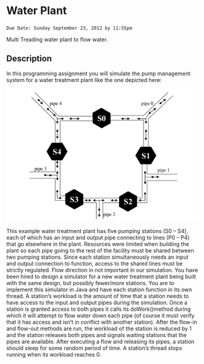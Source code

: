 Water Plant
===========

`Due Date: Sunday September 23, 2012 by 11:55pm`

Multi Treading water plant to flow water.

Description
-----------
In this programming assignment you will simulate the pump management system for 
a water treatment plant like the one depicted here:

![Station](/station.png)

This example water treatment plant has five pumping stations (S0 – S4), each of which has an input 
and output pipe connecting to lines (P0 – P4) that go elsewhere in the plant.  Resources were limited 
when building the plant so each pipe going to the rest of the facility must be shared between two 
pumping  stations.  Since each station simultaneously needs an input and output connection to 
function, access to the shared lines must be strictly regulated.  Flow direction in not important in our 
simulation.
You have been hired to design a simulator for a new water treatment plant being built with the same 
design, but possibly fewer/more stations.  You are to implement this simulator in Java and have 
each station function in its own thread.  A station’s workload is the amount of time that a station 
needs to have access to the input and output pipes during the simulation.  Once a station is granted
access to both pipes it calls its doWork()method during which it will attempt to flow water down 
each pipe (of course it must verify that it has access and isn’t in conflict with another station).  After 
the flow-in and flow-out methods are run, the workload of the station is reduced by 1 and the station 
releases both pipes and signals waiting stations that the pipes are available.  After executing a flow 
and releasing its pipes, a station should sleep for some random period of time.  A station’s thread 
stops running when its workload reaches 0.
